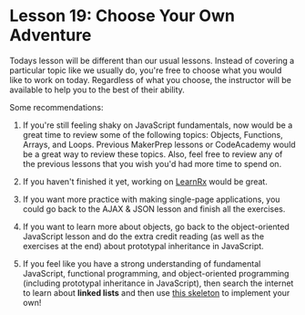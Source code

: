 # Lesson 19: Choose Your Own Adventure

Todays lesson will be different than our usual lessons. Instead of covering a particular topic like we usually do, you're free to choose what you would like to work on today. Regardless of what you choose, the instructor will be available to help you to the best of their ability.

Some recommendations:

1. If you're still feeling shaky on JavaScript fundamentals, now would be a great time to review some of the following topics: Objects, Functions, Arrays, and Loops. Previous MakerPrep lessons or CodeAcademy would be a great way to review these topics. Also, feel free to review any of the previous lessons that you wish you'd had more time to spend on.

2. If you haven't finished it yet, working on [LearnRx](http://reactivex.io/learnrx/) would be great.

3. If you want more practice with making single-page applications, you could go back to the AJAX & JSON lesson and finish all the exercises.

4. If you want to learn more about objects, go back to the object-oriented JavaScript lesson and do the extra credit reading (as well as the exercises at the end) about prototypal inheritance in JavaScript.

4. If you feel like you have a strong understanding of fundamental JavaScript, functional programming, and object-oriented programming (including prototypal inheritance in JavaScript), then search the internet to learn about **linked lists** and then use [this skeleton](resources/linked_list.js) to implement your own!